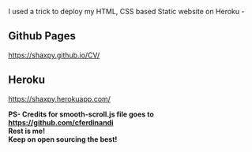 I used a trick to deploy my HTML, CSS based Static website on Heroku -
## Github Pages
https://shaxpy.github.io/CV/
## Heroku 
https://shaxpy.herokuapp.com/

**PS- Credits for smooth-scroll.js file goes to https://github.com/cferdinandi \
Rest is me! \
Keep on open sourcing the best!**
